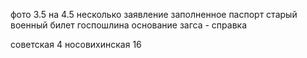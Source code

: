 фото 3.5 на 4.5 несколько
заявление заполненное
паспорт старый
военный билет
госпошлина
основание загса - справка

советская 4
носовихинская 16